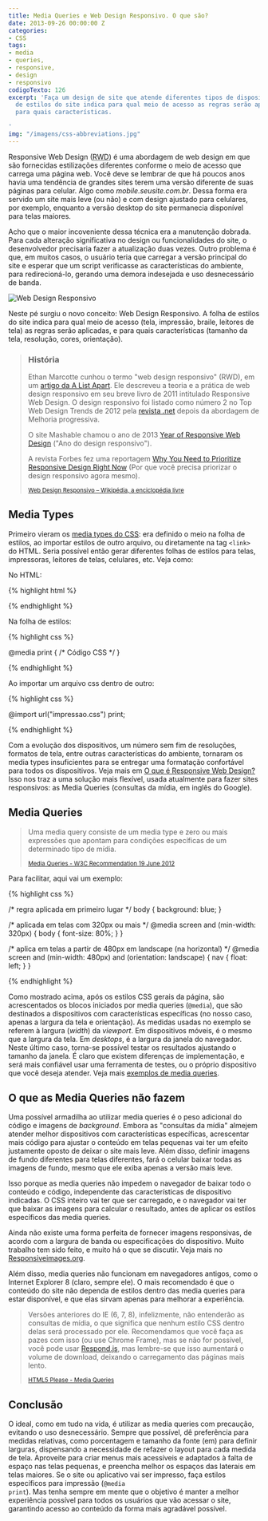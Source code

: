 ```yaml
---
title: Media Queries e Web Design Responsivo. O que são?
date: 2013-09-26 00:00:00 Z
categories:
- CSS
tags:
- media
- queries,
- responsive,
- design
- responsivo
codigoTexto: 126
excerpt: 'Faça um design de site que atende diferentes tipos de dispositivos. A folha
  de estilos do site indica para qual meio de acesso as regras serão aplicadas, e
  para quais características.

'
img: "/imagens/css-abbreviations.jpg"
---
```


Responsive Web Design (<abbr title="Web Design Responsivo, na sigla em inglês">RWD</abbr>) é uma abordagem de web design em que são fornecidas estilizações diferentes conforme o meio de acesso que carrega uma página web. Você deve se lembrar de que há poucos anos havia uma tendência de grandes sites terem uma versão diferente de suas páginas para celular. Algo como *mobile.seusite.com.br*. Dessa forma era servido um site mais leve (ou não) e com design ajustado para celulares, por exemplo, enquanto a versão desktop do site permanecia disponível para telas maiores.

Acho que o maior incoveniente dessa técnica era a manutenção dobrada. Para cada alteração significativa no design ou funcionalidades do site, o desenvolvedor precisaria fazer a atualização duas vezes. Outro problema é que, em muitos casos, o usuário teria que carregar a versão principal do site e esperar que um script verificasse as características do ambiente, para redirecioná-lo, gerando uma demora indesejada e uso desnecessário de banda.

![Web Design Responsivo](http://brolik.com/blog/wp-content/uploads/2013/05/BRO_ResponsiveDesign_Main2.png)

Neste pé surgiu o novo conceito: Web Design Responsivo. A folha de estilos do site indica para qual meio de acesso (tela, impressão, braile, leitores de tela) as regras serão aplicadas, e para quais características (tamanho da tela, resolução, cores, orientação).

> ### História
> 
> Ethan Marcotte cunhou o termo "web design responsivo" (RWD), em um <a href="http://alistapart.com/article/responsive-web-design" target="_blank">artigo da A List Apart</a>. Ele descreveu a teoria e a prática de web design responsivo em seu breve livro de 2011 intitulado Responsive Web Design. O design responsivo foi listado como número 2 no Top Web Design Trends de 2012 pela <a href="http://www.creativebloq.com/industry-trends/15-top-web-design-and-development-trends-2012-1123018" target="_blank">revista .net</a> depois da abordagem de Melhoria progressiva.
> 
> O site Mashable chamou o ano de 2013 <a href="http://mashable.com/2012/12/11/responsive-web-design/" target="_blank">Year of Responsive Web Design</a> ("Ano do design responsivo").
> 
> A revista Forbes fez uma reportagem <a href="http://www.forbes.com/sites/work-in-progress/2013/03/26/why-you-need-to-prioritize-responsive-design-right-now/" target="_blank">Why You Need to Prioritize Responsive Design Right Now</a> (Por que você precisa priorizar o design responsivo agora mesmo).
> 
> <small><a href="http://pt.wikipedia.org/wiki/Web_Design_Responsivo" target="_blank">Web Design Responsivo – Wikipédia, a enciclopédia livre</a></small>

## Media Types

Primeiro vieram os <a href="http://tableless.com.br/o-que-sao-media-types/" target="_blank">media types do CSS</a>: era definido o meio na folha de estilos, ao importar estilos de outro arquivo, ou diretamente na tag <code>&lt;link></code> do HTML. Seria possível então gerar diferentes folhas de estilos para telas, impressoras, leitores de telas, celulares, etc. Veja como:

No HTML:

{% highlight html %}

<link rel="stylesheet" href="style.css" media="screen">
<link rel="stylesheet" href="style.css" media="print, handheld">

{% endhighlight %}

Na folha de estilos:

{% highlight css %}

@media print {
  /* Código CSS */
}

{% endhighlight %}

Ao importar um arquivo css dentro de outro:

{% highlight css %}

@import url("impressao.css") print;

{% endhighlight %}


Com a evolução dos dispositivos, um número sem fim de resoluções, formatos de tela, entre outras características do ambiente, tornaram os media types insuficientes para se entregar uma formatação confortável para todos os dispositivos. Veja mais em <a href="http://tableless.com.br/introducao-ao-responsive-web-design/" target="_blank">O que é Responsive Web Design?</a> Isso nos traz a uma solução mais flexível, usada atualmente para fazer sites responsivos: as Media Queries (consultas da mídia, em inglês do Google).

## Media Queries

> Uma media query consiste de um media type e zero ou mais expressões que apontam para condições específicas de um determinado tipo de mídia.
> 
> <small><a href="http://www.w3.org/TR/css3-mediaqueries/#media0" target="_blank">Media Queries - W3C Recommendation 19 June 2012</a></small>

Para facilitar, aqui vai um exemplo:

{% highlight css %}

/* regra aplicada em primeiro lugar */
body { background: blue; }
 
/* aplicada em telas com 320px ou mais */
@media screen and (min-width: 320px) {
   body { font-size: 80%; }
}
 
/* aplica em telas a partir de 480px em landscape (na horizontal) */
@media screen and (min-width: 480px) and (orientation: landscape) {
   nav { float: left; }
}

{% endhighlight %}


Como mostrado acima, após os estilos CSS gerais da página, são acrescentados os blocos iniciados por media queries (<code>@media</code>), que são destinados a dispositivos com características específicas (no nosso caso, apenas a largura da tela e orientação). As medidas usadas no exemplo se referem à largura (<em>width</em>) da <i>viewport</i>. Em dispositivos móveis, é o mesmo que a largura da tela. Em <i>desktops</i>, é a largura da janela do navegador. Neste último caso, torna-se possível testar os resultados ajustando o tamanho da janela. É claro que existem diferenças de implementação, e será mais confiável usar uma ferramenta de testes, ou o próprio dispositivo que você deseja atender. Veja mais <a href="http://mediaqueri.es/" target="_blank">exemplos de media queries</a>.

## O que as Media Queries não fazem

Uma possível armadilha ao utilizar media queries é o peso adicional do código e imagens de <i>background</i>. Embora as "consultas da mídia" almejem atender melhor dispositivos com características específicas, acrescentar mais código para ajustar o conteúdo em telas pequenas vai ter um efeito justamente oposto de deixar o site mais leve. Além disso, definir imagens de fundo diferentes para telas diferentes, fará o celular baixar todas as imagens de fundo, mesmo que ele exiba apenas a versão mais leve.

Isso porque as media queries não impedem o navegador de baixar todo o conteúdo e código, independente das características de dispositivo indicadas. O CSS inteiro vai ter que ser carregado, e o navegador vai ter que baixar as imagens para calcular o resultado, antes de aplicar os estilos específicos das media queries.

Ainda não existe uma forma perfeita de fornecer imagens responsivas, de acordo com a largura de banda ou especificações do dispositivo. Muito trabalho tem sido feito, e muito há o que se discutir. Veja mais no <a href="http://responsiveimages.org/" target="_blank">Responsiveimages.org</a>.

Além disso, media queries não funcionam em navegadores antigos, como o Internet Explorer 8 (claro, sempre ele). O mais recomendado é que o conteúdo do site não dependa de estilos dentro das media queries para estar disponível, e que elas sirvam apenas para melhorar a experiência.

> Versões anteriores do IE (6, 7, 8), infelizmente, não entenderão as consultas de mídia, o que significa que nenhum estilo CSS dentro delas será processado por ele. Recomendamos que você faça as pazes com isso (ou use Chrome Frame), mas se não for possível, você pode usar <a href="https://github.com/scottjehl/Respond" target="_blank">Respond.js</a>, mas lembre-se que isso aumentará o volume de download, deixando o carregamento das páginas mais lento.
> 
> <small><a href="http://html5please.com/#media queries" target="_blank">HTML5 Please - Media Queries</a></small>

## Conclusão

O ideal, como em tudo na vida, é utilizar as media queries com precaução, evitando o uso desnecessário. Sempre que possível, dê preferência para medidas relativas, como porcentagem e tamanho da fonte (em) para definir larguras, dispensando a necessidade de refazer o layout para cada medida de tela. Aproveite para criar menus mais acessíveis e adaptados à falta de espaço nas telas pequenas, e preencha melhor os espaços das laterais em telas maiores. Se o site ou aplicativo vai ser impresso, faça estilos específicos para impressão (<code>@media print</code>). Mas tenha sempre em mente que o objetivo é manter a melhor experiência possível para todos os usuários que vão acessar o site, garantindo acesso ao conteúdo da forma mais agradável possível.